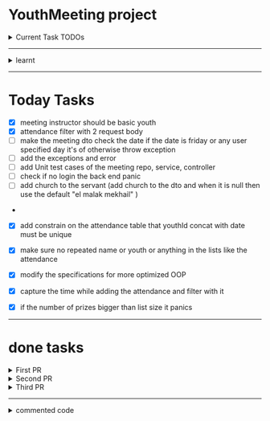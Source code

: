 # YouthMeeting project
<details>
<summary>Current Task TODOs</summary>

- CRUD of meeting
- Add attendance
- meeting filtering
- getting attendance 
- raffle 

</details>

---
<details>
<summary>learnt</summary>

- filtering with specification form the DB
- security using spring security
- Basic Auth 
- mappers using MapStruct
- DataBase migration with flyway
- clean code with sonarLint
- resource Bundle
- documenting apis with swagger
- parametrized tests
- mvc integration testing
- mock testing
- Lombok : `@Superbuilder` that solves the inheritance builder
</details>



---
# Today Tasks
- [x] meeting instructor should be basic youth
- [x] attendance filter with 2 request body
- [ ] make the meeting dto check the date if the date is friday or any user specified day it's of otherwise throw exception
- [ ] add the exceptions and error
- [ ] add Unit test cases of the meeting repo, service, controller
- [ ] check if no login the back end panic
- [ ] add church to the servant (add church to the dto and when it is null then use the default "el malak mekhail" )
- 
- [x] add constrain on the attendance table that youthId concat with date must be unique
- [x] make sure no repeated name or youth or anything in the lists like the attendance
- [x] modify the specifications for more optimized OOP
- [x] capture the time while adding the attendance and filter with it
- [x] if the number of prizes bigger than list size it panics
  
  
----
# done tasks
<details>
<summary>First PR</summary>

- finish the first PR
  - [x] change the IDs to Long
  - [x] change the uni level to String
  - [x] use flyway
  - [x] add DB migration (ddl sql statements)
  - [x] use sonarLint
  - [x] remove the test files and use the updated one
  - [x] solve bug with filtering with name part
  - [x] remove unnecessary lists of the entities
  - [x] modify the packages
  - [x] unify the name attribute across all the entities
  - [x] optimize mapping the lists by using mapstruct interface instead of my implementation
  - [x] make pagination super class of filterDTO class
  - [x] remove unnecessary DTOs like areaDTO and familyLightDTO
  - [x] make all DTOs extends from the LightDTO
  - [x] change the name of intermediateYouthDto
  - [x] unify  the return type just return ID or return boolean
  - [x] remove the `@context` of the mappers
  - [x] make sure to unify the logic across entities
  - [x] use private in all DTOs
  - [x] change the inheritance of the person
  - [x] add gender to youth, youthDto, mapper, filterDTO, specification
  - [x] add an exception handler for catching the exception to enum
  - [x] exceptions
  - [x] add tests of the gender and its exceptions and filter
  - [x] messages
  - [x] simplify the names of mappers methods
  - [x] sonarlint
  - [x] rename the end points
  - [x] pagination constrains
  - [x] merge with swagger branch
  - [x] finish the pull request and squash and merge to the develop branch
</details>

<details>
<summary>Second PR</summary>
</details>

<details>
<summary>Third PR</summary>

- [x] add all needed end points of meeting controller
- [x] add all needed entities, dtos, mappers, services, ...
- [x] why the instructor in the meeting must be unique
- [x] why the encoder doesn't work
- [x] add security to the meeting
- [x] add edit meeting api
- [x] add to the util list filtration methods that filter list of youths or list of meetings depending on the filterDTO
- [x] add the tambola
- [x] in tambola you need to specify some criteria of the selected winners as gender.
</details>

---
<details>
<summary>commented code</summary>

  ```roomsql
  -- this code is the sql query of get attendance method in attendance service
      SELECT a.youth_id
      FROM attendances a
      JOIN (
          SELECT m.id
          FROM meeting m
          WHERE MONTH(m.date) = 9
      ) filtered_meetings ON a.meeting_id = filtered_meetings.id
      JOIN persons y ON a.youth_id = y.id -- Add JOIN with the Youth table
      WHERE y.gender = 'FEMALE' -- Add conditions on Youth entities here
      GROUP BY a.youth_id
      HAVING COUNT(DISTINCT a.meeting_id) = (SELECT COUNT(*) FROM meeting WHERE MONTH(date) = 9);
  
  ```
***
```java
//this is used to filter the meetings usein meetingDTO
//    public Boolean matches(MeetingFiltersDTO meetingFiltersDTO){
//        return (meetingFiltersDTO.getDay() == null || meetingFiltersDTO.getDay().equals(this.getDate().getDayOfMonth()))
//                && (meetingFiltersDTO.getMonth() == null || meetingFiltersDTO.getMonth().equals(this.getDate().getMonthValue()))
//                && (meetingFiltersDTO.getYear() == null || meetingFiltersDTO.getYear().equals(this.getDate().getYear()))
//                && (meetingFiltersDTO.getInstructorId() == null || meetingFiltersDTO.getInstructorId().equals(this.getInstructor().getId()))
//                && (meetingFiltersDTO.getTopic() == null || this.getTopic().contains(meetingFiltersDTO.getTopic()));
//    }

```
</details>
